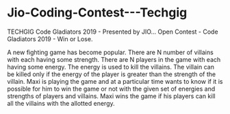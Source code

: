 # Jio-Coding-Contest---Techgig
TECHGIG Code Gladiators 2019 - Presented by JIO...
Open Contest - Code Gladiators 2019 - Win or Lose.


A new fighting game has become popular. There are N number of villains with each having some strength. There are N players in the game with each having some energy. The energy is used to kill the villains. The villain can be killed only if the energy of the player is greater than the strength of the villain. 
Maxi is playing the game and at a particular time wants to know if it is possible for him to win the game or not with the given set of energies and strengths of players and villains. Maxi wins the game if his players can kill all the villains with the allotted energy.
